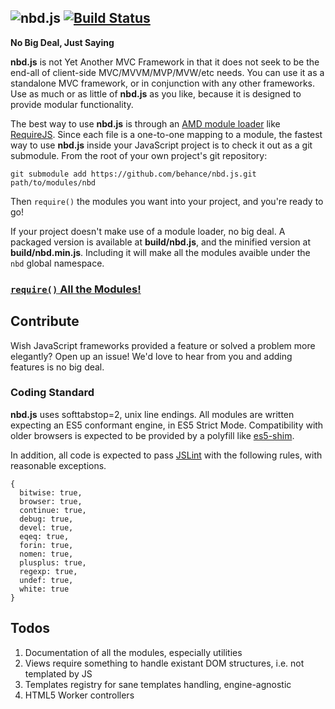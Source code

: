 ![nbd.js](http://i.imgur.com/qstw3.png) [![Build Status](https://travis-ci.org/Aintaer/nbd.js.png?branch=master)](https://travis-ci.org/Aintaer/nbd.js)
---

**No Big Deal, Just Saying**

**nbd.js** is not Yet Another MVC Framework in that it does not seek to be the
end-all of client-side MVC/MVVM/MVP/MVW/etc needs. You can use it as a
standalone MVC framework, or in conjunction with any other frameworks. Use as
much or as little of **nbd.js** as you like, because it is designed to provide
modular functionality.

The best way to use **nbd.js** is through an [AMD module loader][amd] like
[RequireJS][]. Since each file is a one-to-one mapping to a module, the
fastest way to use **nbd.js** inside your JavaScript project is to check it out as
a git submodule. From the root of your own project's git repository:

    git submodule add https://github.com/behance/nbd.js.git path/to/modules/nbd

Then `require()` the modules you want into your project, and you're ready to
go! 

If your project doesn't make use of a module loader, no big deal. A packaged
version is available at **build/nbd.js**, and the minified version at
**build/nbd.min.js**. Including it will make all the modules avaible under the
`nbd` global namespace.

[amd]: https://github.com/amdjs/amdjs-api/wiki/AMD
[requirejs]: http://requirejs.org/

### [`require()` All the Modules!](nbd.js/blob/master/docs/index.md)

## Contribute
Wish JavaScript frameworks provided a feature or solved a problem more
elegantly? Open up an issue! We'd love to hear from you and adding features is
no big deal.

### Coding Standard
**nbd.js** uses softtabstop=2, unix line endings. All modules are written
expecting an ES5 conformant engine, in ES5 Strict Mode. Compatibility with
older browsers is expected to be provided by a polyfill like [es5-shim][shim].

In addition, all code is expected to pass [JSLint][] with the following rules,
with reasonable exceptions.

    {
      bitwise: true,
      browser: true,
      continue: true,
      debug: true,
      devel: true,
      eqeq: true,
      forin: true,
      nomen: true,
      plusplus: true,
      regexp: true,
      undef: true,
      white: true
    }

[shim]: https://github.com/kriskowal/es5-shim
[jslint]: http://www.jslint.com/lint.html

## Todos

1. Documentation of all the modules, especially utilities
2. Views require something to handle existant DOM structures, i.e. not
   templated by JS
3. Templates registry for sane templates handling, engine-agnostic
4. HTML5 Worker controllers
